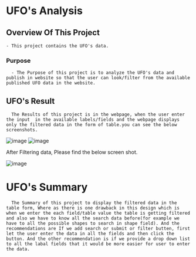 # UFO's Analysis

## Overview Of This Project
    - This project contains the UFO's data.
### Purpose 
      - The Purpose of this project is to analyze the UFO's data and publish in website so that the user can look/filter from the available published UFO data in the website. 
      
##  UFO's Result
      The Results of this project is in the webpage, when the user enter the input  in the available labels/fields and the webpage displays only the filtered data in the form of table.you can see the below screenshots.
   ![image](https://user-images.githubusercontent.com/86328230/132111189-26054b64-20ce-434f-a003-d51e4d79752c.png)
   ![image](https://user-images.githubusercontent.com/86328230/132111205-adda91f0-fb9d-4ed9-93ff-066312c06750.png)

After Filtering data, Please find the below screen shot.

![image](https://user-images.githubusercontent.com/86328230/132111222-f353bc6a-18be-461d-9cef-87714a1af25e.png)

   


# UFO's Summary
      The Summary of this project to display the filtered data in the table form, Where as there is one drawback in this design which is when we enter the each field/table value the table is getting filtered and also we have to know all the search data before(for example we have to all the possible shapes to search in shape field). And the recommendations are If we add search or submit or filter butten, first let the user enter the data in all the fields and then click the button. And the other recommendation is if we provide a drop down list to all the labal fields that it would be more easier for user to enter the data. 

